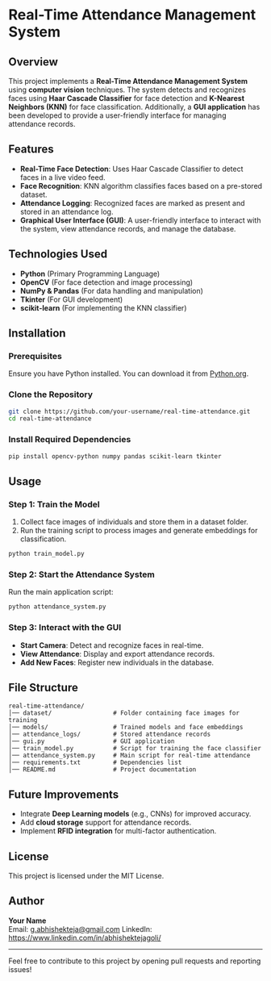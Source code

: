 # Real-Time Attendance Management System

## Overview
This project implements a **Real-Time Attendance Management System** using **computer vision** techniques. The system detects and recognizes faces using **Haar Cascade Classifier** for face detection and **K-Nearest Neighbors (KNN)** for face classification. Additionally, a **GUI application** has been developed to provide a user-friendly interface for managing attendance records.

## Features
- **Real-Time Face Detection**: Uses Haar Cascade Classifier to detect faces in a live video feed.
- **Face Recognition**: KNN algorithm classifies faces based on a pre-stored dataset.
- **Attendance Logging**: Recognized faces are marked as present and stored in an attendance log.
- **Graphical User Interface (GUI)**: A user-friendly interface to interact with the system, view attendance records, and manage the database.

## Technologies Used
- **Python** (Primary Programming Language)
- **OpenCV** (For face detection and image processing)
- **NumPy & Pandas** (For data handling and manipulation)
- **Tkinter** (For GUI development)
- **scikit-learn** (For implementing the KNN classifier)

## Installation
### Prerequisites
Ensure you have Python installed. You can download it from [Python.org](https://www.python.org/downloads/).

### Clone the Repository
```bash
git clone https://github.com/your-username/real-time-attendance.git
cd real-time-attendance
```

### Install Required Dependencies
```bash
pip install opencv-python numpy pandas scikit-learn tkinter
```

## Usage
### Step 1: Train the Model
1. Collect face images of individuals and store them in a dataset folder.
2. Run the training script to process images and generate embeddings for classification.
```bash
python train_model.py
```

### Step 2: Start the Attendance System
Run the main application script:
```bash
python attendance_system.py
```

### Step 3: Interact with the GUI
- **Start Camera**: Detect and recognize faces in real-time.
- **View Attendance**: Display and export attendance records.
- **Add New Faces**: Register new individuals in the database.

## File Structure
```
real-time-attendance/
│── dataset/                 # Folder containing face images for training
│── models/                  # Trained models and face embeddings
│── attendance_logs/         # Stored attendance records
│── gui.py                   # GUI application
│── train_model.py           # Script for training the face classifier
│── attendance_system.py     # Main script for real-time attendance
│── requirements.txt         # Dependencies list
│── README.md                # Project documentation
```

## Future Improvements
- Integrate **Deep Learning models** (e.g., CNNs) for improved accuracy.
- Add **cloud storage** support for attendance records.
- Implement **RFID integration** for multi-factor authentication.

## License
This project is licensed under the MIT License.

## Author
**Your Name**  
Email: g.abhishekteja@gmail.com 
LinkedIn: https://www.linkedin.com/in/abhishektejagoli/

---
Feel free to contribute to this project by opening pull requests and reporting issues!

